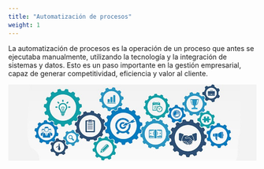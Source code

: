```yaml
---
title: "Automatización de procesos"
weight: 1
---
```


La automatización de procesos es la operación de un proceso que antes se ejecutaba manualmente, utilizando la tecnología y la integración de sistemas y datos.
Esto es un paso importante en la gestión empresarial, capaz de generar competitividad, eficiencia y valor al cliente.

![Automatización de procesos](/images/illustrations/automatizacion_procesos.jpg)
